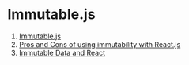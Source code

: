# Immutable.js

1. [Immutable.js](https://facebook.github.io/immutable-js/)
1. [Pros and Cons of using immutability with React.js](http://reactkungfu.com/2015/08/pros-and-cons-of-using-immutability-with-react-js/)
1. [Immutable Data and React](https://www.youtube.com/watch?v=I7IdS-PbEgI)
